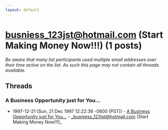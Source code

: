 ```yaml
---
layout: default
---
```


# busniess_123jst@hotmail.com (Start Making Money Now!!!) (1 posts)

_Be aware that many list participants used multiple email addresses over their time active on the list. As such this page may not contain all threads available._

## Threads

### A Business Opportunity just for You...
+ 1997-12-21 (Sun, 21 Dec 1997 12:22:36 -0800 (PST)) - [A Business Opportunity just for You...](/archive/1997/12/c3a5cd5e2a02334c64288d8158a4ebc1e834eab2ad6975abd9d4b9caf1645999) - _busniess_123jst@hotmail.com (Start Making Money Now!!!)_

